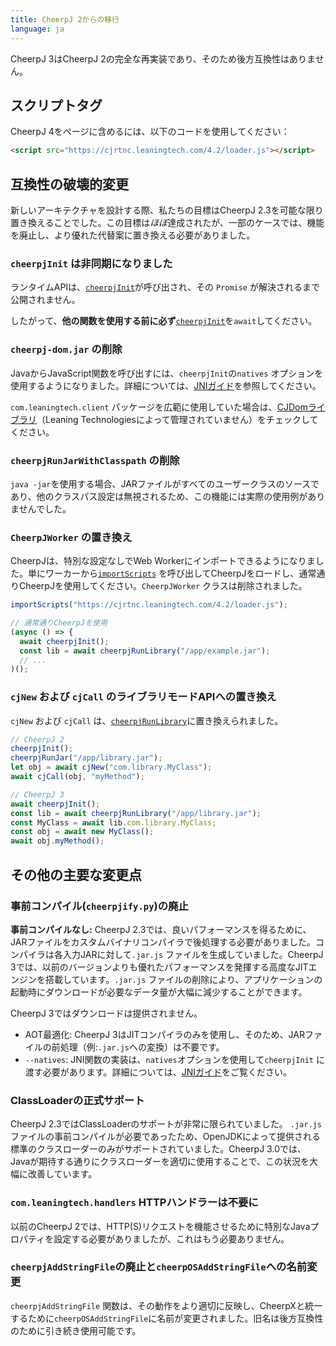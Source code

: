 ```yaml
---
title: CheerpJ 2からの移行
language: ja
---
```


CheerpJ 3はCheerpJ 2の完全な再実装であり、そのため後方互換性はありません。

## スクリプトタグ

CheerpJ 4をページに含めるには、以下のコードを使用してください：

```html
<script src="https://cjrtnc.leaningtech.com/4.2/loader.js"></script>
```

## 互換性の破壊的変更

新しいアーキテクチャを設計する際、私たちの目標はCheerpJ 2.3を可能な限り置き換えることでした。この目標は*ほぼ*達成されたが、一部のケースでは、機能を廃止し、より優れた代替案に置き換える必要がありました。

### `cheerpjInit` は非同期になりました

ランタイムAPIは、[`cheerpjInit`]が呼び出され、その `Promise` が解決されるまで公開されません。

したがって、**他の関数を使用する前に必ず**[`cheerpjInit`]を`await`してください。

### `cheerpj-dom.jar` の削除

JavaからJavaScript関数を呼び出すには、`cheerpjInit`の`natives` オプションを使用するようになりました。詳細については、[JNIガイド]を参照してください。

`com.leaningtech.client` パッケージを広範に使用していた場合は、[CJDomライブラリ](https://github.com/reportmill/CJDom)（Leaning Technologiesによって管理されていません）をチェックしてください。

### `cheerpjRunJarWithClasspath` の削除

`java -jar`を使用する場合、JARファイルがすべてのユーザークラスのソースであり、他のクラスパス設定は無視されるため、この機能には実際の使用例がありませんでした。

### `CheerpJWorker` の置き換え

CheerpJは、特別な設定なしでWeb Workerにインポートできるようになりました。単にワーカーから[`importScripts`](https://developer.mozilla.org/ja/docs/Web/API/WorkerGlobalScope/importScripts) を呼び出してCheerpJをロードし、通常通りCheerpJを使用してください。`CheerpJWorker` クラスは削除されました。

```js
importScripts("https://cjrtnc.leaningtech.com/4.2/loader.js");

// 通常通りCheerpJを使用
(async () => {
  await cheerpjInit();
  const lib = await cheerpjRunLibrary("/app/example.jar");
  // ...
)();
```

### `cjNew` および `cjCall` のライブラリモードAPIへの置き換え

`cjNew` および `cjCall` は、[`cheerpjRunLibrary`]に置き換えられました。

```js
// CheerpJ 2
cheerpjInit();
cheerpjRunJar("/app/library.jar");
let obj = await cjNew("com.library.MyClass");
await cjCall(obj, "myMethod");
```

```js
// CheerpJ 3
await cheerpjInit();
const lib = await cheerpjRunLibrary("/app/library.jar");
const MyClass = await lib.com.library.MyClass;
const obj = await new MyClass();
await obj.myMethod();
```

## その他の主要な変更点

<!-- TODO: copy from cheerpj-3-deep-dive blog post -->

### 事前コンパイル(`cheerpjify.py`)の廃止

**事前コンパイルなし:** CheerpJ 2.3では、良いパフォーマンスを得るために、JARファイルをカスタムバイナリコンパイラで後処理する必要がありました。コンパイラは各入力JARに対して`.jar.js` ファイルを生成していました。CheerpJ 3では、以前のバージョンよりも優れたパフォーマンスを発揮する高度なJITエンジンを搭載しています。`.jar.js` ファイルの削除により、アプリケーションの起動時にダウンロードが必要なデータ量が大幅に減少することができます。

CheerpJ 3ではダウンロードは提供されません。

- AOT最適化: CheerpJ 3はJITコンパイラのみを使用し、そのため、JARファイルの前処理（例:`.jar.js`への変換）は不要です。
- `--natives`: JNI関数の実装は、`natives`オプションを使用して`cheerpjInit` に渡す必要があります。詳細については、[JNIガイド]をご覧ください。

### ClassLoaderの正式サポート

CheerpJ 2.3ではClassLoaderのサポートが非常に限られていました。 `.jar.js`ファイルの事前コンパイルが必要であったため、OpenJDKによって提供される標準のクラスローダーのみがサポートされていました。CheerpJ 3.0では、Javaが期待する通りにクラスローダーを適切に使用することで、この状況を大幅に改善しています。

### `com.leaningtech.handlers` HTTPハンドラーは不要に

以前のCheerpJ 2では、HTTP(S)リクエストを機能させるために特別なJavaプロパティを設定する必要がありましたが、これはもう必要ありません。

### `cheerpjAddStringFile`の廃止と`cheerpOSAddStringFile`への名前変更

`cheerpjAddStringFile` 関数は、その動作をより適切に反映し、CheerpXと統一するために`cheerpOSAddStringFile`に名前が変更されました。旧名は後方互換性のために引き続き使用可能です。

[`cheerpjInit`]: /docs/ja/reference/cheerpjInit
[`cheerpjRunLibrary`]: /docs/ja/reference/cheerpjRunLibrary
[`cheerpjRunMain`]: /docs/ja/reference/cheerpjRunMain
[JNIガイド]: /docs/ja/guides/Implementing-Java-native-methods-in-JavaScript
